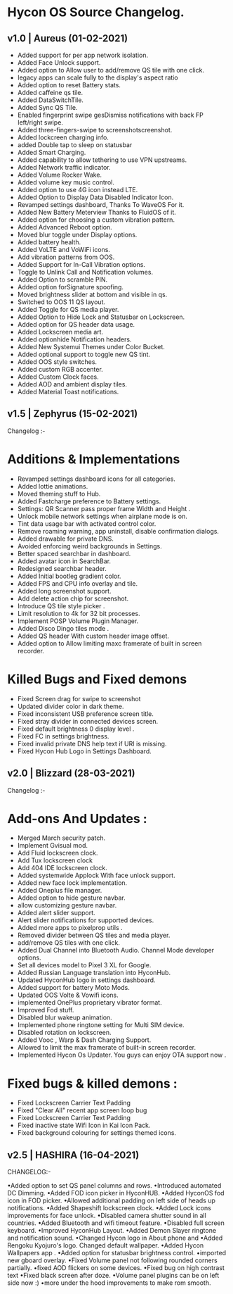 # Hycon OS Source Changelog.

## v1.0 | Aureus (01-02-2021)

- Added support for per app network isolation.
- Added Face Unlock support.
- Added option to Allow user to add/remove QS tile with one click.
- legacy apps can scale fully to the display's aspect ratio
- Added option to reset Battery stats.
- Added caffeine qs tile.
- Added DataSwitchTile.
- Added Sync QS Tile.
- Enabled fingerprint swipe gesDismiss notifications with back FP left/right swipe.
- Added three-fingers-swipe to screenshotscreenshot.
- Added lockcreen charging info.
- added Double tap to sleep on statusbar
- Added Smart Charging.
- Added capability to allow tethering to use VPN upstreams.
- Added Network traffic indicator.
- Added Volume Rocker Wake.
- Added volume key music control.
- Added option to use 4G icon instead LTE.
- Added Option to Display Data Disabled Indicator Icon.
- Revamped settings dashboard, Thanks To WaveOS For it.
- Added New Battery Meterview Thanks to FluidOS of it.
- Added option for choosing a custom vibration pattern.
- Added Advanced Reboot option.
- Moved blur toggle under Display options.
- Added battery health.
- Added VoLTE and VoWiFi icons.
- Add vibration patterns from OOS.
- Added Support for In-Call Vibration options.
- Toggle to Unlink Call and Notification volumes.
- Added Option to scramble PIN.
- Added option forSignature spoofing.
- Moved brightness slider at bottom and visible in qs.
- Switched to OOS 11 QS layout.
- Added Toggle for QS media player.
- Added Option to Hide Lock and Statusbar on Lockscreen.
- Added option for QS header data usage.
- Added Lockscreen media art.
- Added optionhide Notification headers.
- Added New Systemui Themes under Color Bucket.
- Added optional support to toggle new QS tint.
- Added OOS style switches.
- Added custom RGB accenter.
- Added Custom Clock faces.
- Added AOD and ambient display tiles.
- Added Material Toast notifications.

## v1.5 | Zephyrus (15-02-2021)
Changelog :- 
# Additions & Implementations
- Revamped settings dashboard icons for all categories.
- Added lottie animations.
- Moved theming stuff to Hub.
- Added Fastcharge preference to Battery settings.
- Settings: QR Scanner pass proper frame Width and Height .
- Unlock mobile network settings when airplane mode is on.
- Tint data usage bar with activated control color.
- Remove roaming warning, app uninstall, disable confirmation dialogs.
- Added drawable for private DNS.
- Avoided enforcing weird backgrounds in Settings.
- Better spaced searchbar in dashboard.
- Added avatar icon in SearchBar.
- Redesigned searchbar header.
- Added Initial bootleg gradient color.
- Added FPS and CPU info overlay and tile.
- Added long screenshot support.
- Add delete action chip for screenshot.
- Introduce QS tile style picker .
- Limit resolution to 4k for 32 bit processes.
- Implement POSP Volume Plugin Manager.
- Added Disco Dingo tiles mode .
- Added QS header With custom header image offset.
- Added option to Allow limiting maxc framerate of built in screen recorder.

# Killed Bugs and Fixed demons
- Fixed Screen drag for swipe to screenshot
- Updated divider color in dark theme.
- Fixed inconsistent USB preference screen title.
- Fixed stray divider in connected devices screen.
- Fixed default brightness 0 display level .
- Fixed FC in settings brightness.
- Fixed invalid private DNS help text if URI is missing.
- Fixed Hycon Hub Logo in Settings Dashboard.

## v2.0 | Blizzard (28-03-2021)
Changelog :-

# Add-ons And Updates :
- Merged March security patch.
- Implement Gvisual mod.
- Add Fluid lockscreen clock.
- Add Tux lockscreen clock
- Add 404 IDE lockscreen clock.
- Added systemwide Applock With face unlock support.
- Added new face lock implementation.
- Added Oneplus file manager.
- Added option to hide gesture navbar.
- allow customizing gesture navbar.
- Added alert slider support.
- Alert slider notifications for supported devices.
- Added more apps to pixelprop utils .
- Removed divider between QS tiles and media player.
- add/remove QS tiles with one click.
- Added Dual Channel into Bluetooth Audio. Channel Mode developer options.
- Set all devices model to Pixel 3 XL for Google.
- Added Russian Language translation into HyconHub.
- Updated HyconHub logo in settings dashboard.
- Added support for battery Moto Mods.
- Updated OOS Volte & Vowifi icons.
- implemented OnePlus proprietary vibrator format.
- Improved Fod stuff.
- Disabled blur wakeup animation.
- Implemented phone ringtone setting for Multi SIM device.
- Disabled rotation on lockscreen.
- Added Vooc , Warp & Dash Charging Support.
- Allowed to limit the max framerate of built-in screen recorder.
- Implemented Hycon Os Updater. You guys can enjoy OTA support now .

# Fixed bugs & killed demons :
- Fixed Lockscreen Carrier Text Padding
- Fixed "Clear All" recent app screen loop bug
- Fixed Lockscreen Carrier Text Padding
- Fixed inactive state Wifi Icon in Kai Icon Pack.
- Fixed background colouring for settings themed icons.

## v2.5 | HASHIRA (16-04-2021)

CHANGELOG:-

•Added option to set QS panel columns and rows.
•Introduced automated DC Dimming.
•Added FOD icon picker in HyconHUB.
•Added HyconOS fod icon in FOD picker.
•Allowed additional padding on left side of heads up notifications. 
•Added Shapeshift lockscreen clock.
•Added Lock icons improvements for face unlock.
•Disabled camera shutter sound in all countries.
•Added Bluetooth and wifi timeout feature.
•Disabled full screen keyboard.
•Improved HyconHub Layout.
•Added Demon Slayer ringtone and notification sound.
•Changed Hycon logo in About phone and •Added Rengoku Kyojuro's logo.
Changed default wallpaper.
•Added Hycon Wallpapers app .
•Added option for statusbar brightness  control.
•imported new gboard overlay.
•Fixed Volume panel not following rounded corners partially.
•fixed AOD flickers on some devices.
•Fixed bug on high contrast text
•Fixed black screen after doze.
•Volume panel plugins can be on left side now :)
•more under the hood improvements to make rom smooth.
